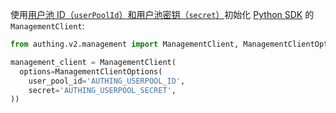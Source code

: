 使用[用户池 ID（`userPoolId`）和用户池密钥（`secret`）](/guides/faqs/get-userpool-id-and-secret.md)初始化 [Python SDK](/reference/sdk-for-python/) 的 `ManagementClient`:


```python
from authing.v2.management import ManagementClient, ManagementClientOptions

management_client = ManagementClient(
  options=ManagementClientOptions(
    user_pool_id='AUTHING_USERPOOL_ID',
    secret='AUTHING_USERPOOL_SECRET',
))
```